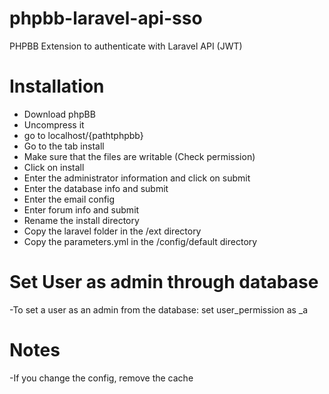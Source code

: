 # phpbb-laravel-api-sso
PHPBB Extension to authenticate with Laravel API (JWT)

# Installation
- Download phpBB
- Uncompress it
- go to localhost/{pathtphpbb}
- Go to the tab install
- Make sure that the files are writable (Check permission)
- Click on install
- Enter the administrator information and click on submit
- Enter the database info and submit
- Enter the email config
- Enter forum info and submit
- Rename the install directory
- Copy the laravel folder in the /ext directory
- Copy the parameters.yml in the /config/default directory

# Set User as admin through database
-To set a user as an admin from the database: set user_permission as _a

# Notes
-If you change the config, remove the cache